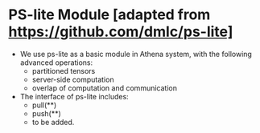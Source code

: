 # PS-lite Module [adapted from https://github.com/dmlc/ps-lite]
- We use ps-lite as a basic module in Athena system, with the following advanced operations:
	- partitioned tensors
	- server-side computation
	- overlap of computation and communication
- The interface of ps-lite includes:
	- pull(**)
	- push(**)
	- to be added.

